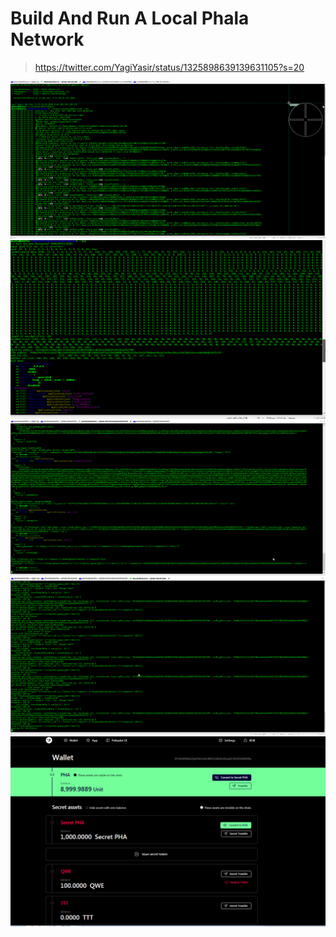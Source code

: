 #  Build And Run A Local Phala Network

>https://twitter.com/YagiYasir/status/1325898639139631105?s=20

![node running](https://github.com/yasiryagi/hello-polkadot/blob/main/gitcoin-results/%5BECOSYSTEM%20CHALLENGE%5D%20(Beginner)%20Build%20And%20Run%20A%20Local%20Phala%20Network/%5BECOSYSTEM%20CHALLENGE%5D%20(Beginner)%20Build%20And%20Run%20A%20Local%20Phala%20Network_phala-node.png)
![pRuntime log](https://github.com/yasiryagi/hello-polkadot/blob/main/gitcoin-results/%5BECOSYSTEM%20CHALLENGE%5D%20(Beginner)%20Build%20And%20Run%20A%20Local%20Phala%20Network/%5BECOSYSTEM%20CHALLENGE%5D%20(Beginner)%20Build%20And%20Run%20A%20Local%20Phala%20Network_phost_pRuntime0.png)
![pRuntime log](https://github.com/yasiryagi/hello-polkadot/blob/main/gitcoin-results/%5BECOSYSTEM%20CHALLENGE%5D%20(Beginner)%20Build%20And%20Run%20A%20Local%20Phala%20Network/%5BECOSYSTEM%20CHALLENGE%5D%20(Beginner)%20Build%20And%20Run%20A%20Local%20Phala%20Network_phost_pRuntime1.png)
![phost log](https://github.com/yasiryagi/hello-polkadot/blob/main/gitcoin-results/%5BECOSYSTEM%20CHALLENGE%5D%20(Beginner)%20Build%20And%20Run%20A%20Local%20Phala%20Network/%5BECOSYSTEM%20CHALLENGE%5D%20(Beginner)%20Build%20And%20Run%20A%20Local%20Phala%20Network_phost0.png)
![token issued](https://github.com/yasiryagi/hello-polkadot/blob/main/gitcoin-results/%5BECOSYSTEM%20CHALLENGE%5D%20(Beginner)%20Build%20And%20Run%20A%20Local%20Phala%20Network/%5BECOSYSTEM%20CHALLENGE%5D%20(Beginner)%20Build%20And%20Run%20A%20Local%20Phala%20Network_token.PNG)
